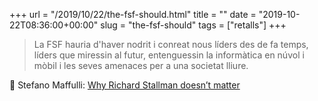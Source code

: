 +++
url = "/2019/10/22/the-fsf-should.html"
title = ""
date = "2019-10-22T08:36:00+00:00"
slug = "the-fsf-should"
tags = ["retalls"]
+++

> La FSF hauria d'haver nodrit i conreat nous líders des de fa temps, líders que miressin al futur, entenguessin la informàtica en núvol i mòbil i les seves amenaces per a una societat lliure.

📎 Stefano Maffulli: [Why Richard Stallman doesn’t matter](https://maffulli.net/2019/10/17/why-richard-stallman-doesnt-matter/)
